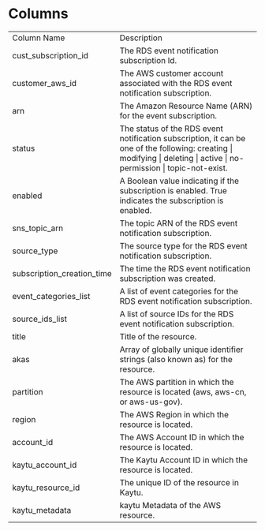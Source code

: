# Columns  

<table>
	<tr><td>Column Name</td><td>Description</td></tr>
	<tr><td>cust_subscription_id</td><td>The RDS event notification subscription Id.</td></tr>
	<tr><td>customer_aws_id</td><td>The AWS customer account associated with the RDS event notification subscription.</td></tr>
	<tr><td>arn</td><td>The Amazon Resource Name (ARN) for the event subscription.</td></tr>
	<tr><td>status</td><td>The status of the RDS event notification subscription, it can be one of the following: creating | modifying | deleting | active | no-permission | topic-not-exist.</td></tr>
	<tr><td>enabled</td><td>A Boolean value indicating if the subscription is enabled. True indicates the subscription is enabled.</td></tr>
	<tr><td>sns_topic_arn</td><td>The topic ARN of the RDS event notification subscription.</td></tr>
	<tr><td>source_type</td><td>The source type for the RDS event notification subscription.</td></tr>
	<tr><td>subscription_creation_time</td><td>The time the RDS event notification subscription was created.</td></tr>
	<tr><td>event_categories_list</td><td>A list of event categories for the RDS event notification subscription.</td></tr>
	<tr><td>source_ids_list</td><td>A list of source IDs for the RDS event notification subscription.</td></tr>
	<tr><td>title</td><td>Title of the resource.</td></tr>
	<tr><td>akas</td><td>Array of globally unique identifier strings (also known as) for the resource.</td></tr>
	<tr><td>partition</td><td>The AWS partition in which the resource is located (aws, aws-cn, or aws-us-gov).</td></tr>
	<tr><td>region</td><td>The AWS Region in which the resource is located.</td></tr>
	<tr><td>account_id</td><td>The AWS Account ID in which the resource is located.</td></tr>
	<tr><td>kaytu_account_id</td><td>The Kaytu Account ID in which the resource is located.</td></tr>
	<tr><td>kaytu_resource_id</td><td>The unique ID of the resource in Kaytu.</td></tr>
	<tr><td>kaytu_metadata</td><td>kaytu Metadata of the AWS resource.</td></tr>
</table>